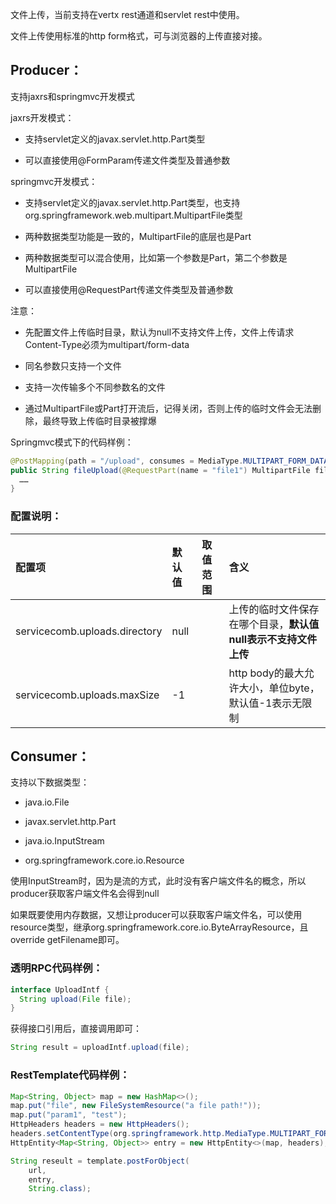 文件上传，当前支持在vertx rest通道和servlet rest中使用。

文件上传使用标准的http form格式，可与浏览器的上传直接对接。

## Producer：
支持jaxrs和springmvc开发模式

jaxrs开发模式：
* 支持servlet定义的javax.servlet.http.Part类型

* 可以直接使用@FormParam传递文件类型及普通参数

springmvc开发模式：

* 支持servlet定义的javax.servlet.http.Part类型，也支持org.springframework.web.multipart.MultipartFile类型

* 两种数据类型功能是一致的，MultipartFile的底层也是Part

* 两种数据类型可以混合使用，比如第一个参数是Part，第二个参数是MultipartFile

* 可以直接使用@RequestPart传递文件类型及普通参数

注意：

* 先配置文件上传临时目录，默认为null不支持文件上传，文件上传请求Content-Type必须为multipart/form-data

* 同名参数只支持一个文件

* 支持一次传输多个不同参数名的文件

* 通过MultipartFile或Part打开流后，记得关闭，否则上传的临时文件会无法删除，最终导致上传临时目录被撑爆

Springmvc模式下的代码样例：

```java
@PostMapping(path = "/upload", consumes = MediaType.MULTIPART_FORM_DATA)
public String fileUpload(@RequestPart(name = "file1") MultipartFile file1, @RequestPart(name = "file2") Part file2, @RequestPart String param1) {
  ……
}
```

### 配置说明：

| 配置项 | 默认值 | 取值范围 | 含义 |
| :--- | :--- | :--- | :--- |
| servicecomb.uploads.directory | null |  | 上传的临时文件保存在哪个目录，**默认值null表示不支持文件上传** |
| servicecomb.uploads.maxSize | -1 |  | http body的最大允许大小，单位byte，默认值-1表示无限制 |

## Consumer：

支持以下数据类型：

* java.io.File

* javax.servlet.http.Part

* java.io.InputStream

* org.springframework.core.io.Resource

使用InputStream时，因为是流的方式，此时没有客户端文件名的概念，所以producer获取客户端文件名会得到null

如果既要使用内存数据，又想让producer可以获取客户端文件名，可以使用resource类型，继承org.springframework.core.io.ByteArrayResource，且override getFilename即可。

### 透明RPC代码样例：

```java
interface UploadIntf {
  String upload(File file);
}
```

获得接口引用后，直接调用即可：

```java
String result = uploadIntf.upload(file);
```

### RestTemplate代码样例：

```java
Map<String, Object> map = new HashMap<>();
map.put("file", new FileSystemResource("a file path!"));
map.put("param1", "test");
HttpHeaders headers = new HttpHeaders();
headers.setContentType(org.springframework.http.MediaType.MULTIPART_FORM_DATA);
HttpEntity<Map<String, Object>> entry = new HttpEntity<>(map, headers);

String reseult = template.postForObject(
    url,
    entry,
    String.class);
```
